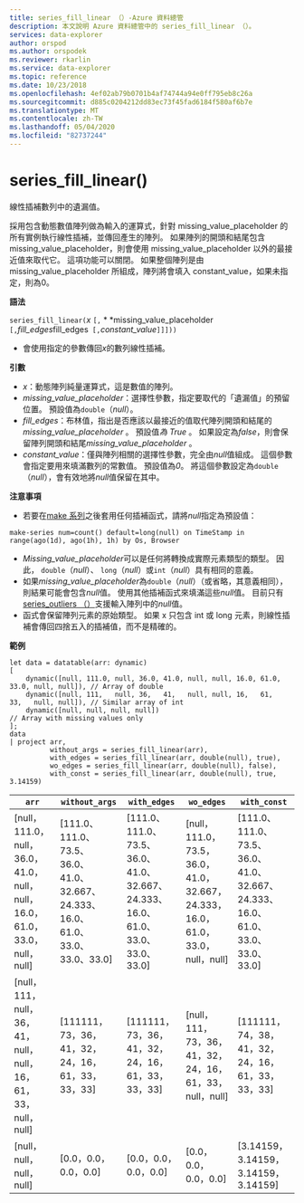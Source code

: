 ```yaml
---
title: series_fill_linear （）-Azure 資料總管
description: 本文說明 Azure 資料總管中的 series_fill_linear （）。
services: data-explorer
author: orspod
ms.author: orspodek
ms.reviewer: rkarlin
ms.service: data-explorer
ms.topic: reference
ms.date: 10/23/2018
ms.openlocfilehash: 4ef02ab79b0701b4af74744a94e0ff795eb8c26a
ms.sourcegitcommit: d885c0204212dd83ec73f45fad6184f580af6b7e
ms.translationtype: MT
ms.contentlocale: zh-TW
ms.lasthandoff: 05/04/2020
ms.locfileid: "82737244"
---
```

# <a name="series_fill_linear"></a>series_fill_linear()

線性插補數列中的遺漏值。

採用包含動態數值陣列做為輸入的運算式，針對 missing_value_placeholder 的所有實例執行線性插補，並傳回產生的陣列。 如果陣列的開頭和結尾包含 missing_value_placeholder，則會使用 missing_value_placeholder 以外的最接近值來取代它。 這項功能可以關閉。 如果整個陣列是由 missing_value_placeholder 所組成，陣列將會填入 constant_value，如果未指定，則為0。  

**語法**

`series_fill_linear(`*x* `[,` * *missing_value_placeholder` [,`*fill_edges*fill_edges` [,`*constant_value*`]]]))`
* 會使用指定的參數傳回*x*的數列線性插補。
 

**引數**

* *x*：動態陣列純量運算式，這是數值的陣列。
* *missing_value_placeholder*：選擇性參數，指定要取代的「遺漏值」的預留位置。 預設值為`double`（*null*）。
* *fill_edges*：布林值，指出是否應該以最接近的值取代陣列開頭和結尾的*missing_value_placeholder* 。 預設值*為 True* 。 如果設定為*false*，則會保留陣列開頭和結尾*missing_value_placeholder* 。
* *constant_value*：僅與陣列相關的選擇性參數，完全由*null*值組成。 這個參數會指定要用來填滿數列的常數值。 預設值為*0*。 將這個參數設定為`double`（*null*），會有效地將*null*值保留在其中。

**注意事項**

* 若要在[make 系列](make-seriesoperator.md)之後套用任何插補函式，請將*null*指定為預設值： 

```kusto
make-series num=count() default=long(null) on TimeStamp in range(ago(1d), ago(1h), 1h) by Os, Browser
```

* *Missing_value_placeholder*可以是任何將轉換成實際元素類型的類型。 因此， `double`（*null*）、 `long`（*null*）或`int`（*null*）具有相同的意義。
* 如果*missing_value_placeholder*為`double`（*null*）（或省略，其意義相同），則結果可能會包含*null*值。 使用其他插補函式來填滿這些*null*值。 目前只有[series_outliers （）](series-outliersfunction.md)支援輸入陣列中的*null*值。
* 函式會保留陣列元素的原始類型。 如果 x 只包含 int 或 long 元素，則線性插補會傳回四捨五入的插補值，而不是精確的。

**範例**

```kusto
let data = datatable(arr: dynamic)
[
    dynamic([null, 111.0, null, 36.0, 41.0, null, null, 16.0, 61.0, 33.0, null, null]), // Array of double    
    dynamic([null, 111,   null, 36,   41,   null, null, 16,   61,   33,   null, null]), // Similar array of int
    dynamic([null, null, null, null])                                                   // Array with missing values only
];
data
| project arr, 
          without_args = series_fill_linear(arr),
          with_edges = series_fill_linear(arr, double(null), true),
          wo_edges = series_fill_linear(arr, double(null), false),
          with_const = series_fill_linear(arr, double(null), true, 3.14159)  

```

|`arr`|`without_args`|`with_edges`|`wo_edges`|`with_const`|
|---|---|---|---|---|
|[null，111.0，null，36.0，41.0，null，null，16.0，61.0，33.0，null，null]|[111.0、111.0、73.5、36.0、41.0、32.667、24.333、16.0、61.0、33.0、33.0、33.0]|[111.0、111.0、73.5、36.0、41.0、32.667、24.333、16.0、61.0、33.0、33.0、33.0]|[null，111.0，73.5，36.0，41.0，32.667，24.333，16.0，61.0，33.0，null，null]|[111.0、111.0、73.5、36.0、41.0、32.667、24.333、16.0、61.0、33.0、33.0、33.0]|
|[null，111，null，36，41，null，null，16，61，33，null，null]|[111111，73，36，41，32，24，16，61，33，33，33]|[111111，73，36，41，32，24，16，61，33，33，33]|[null，111，73，36，41，32，24，16，61，33，null，null]|[111111，74，38，41，32，24，16，61，33，33，33]|
|[null，null，null，null]|[0.0，0.0，0.0，0.0]|[0.0，0.0，0.0，0.0]|[0.0，0.0，0.0，0.0]|[3.14159，3.14159，3.14159，3.14159]|